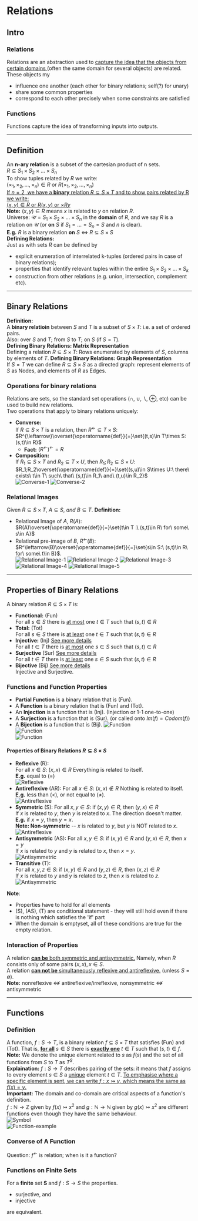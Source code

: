 # **Relations**
## **Intro**
### **Relations**
Relations are an abstraction used to <u>capture the idea that the objects from certain domains </u>(often the same domain for several objects) are related. These objects my
* influence one another (each other for binary relations; self(?) for unary)
* share some common properties
* correspond to each other precisely when some constraints are satisfied

### **Functions**
Functions capture the idea of transforming inputs into outputs.
***
## **Definition**
An **n-ary relation** is a subset of the cartesian product of n sets.  
$R\subseteq S_1\times S_2\times...\times S_n$  
To show tuples related by $R$ we write:  
$(\times_1, \times_2, ..., \times_n)\in R$ or $R(\times_1, \times_2, ..., \times_n)$  
<u>If $n=2$, we have a **binary** relation $R\subseteq S\times T$ and to show pairs related by R we write:  
$(x, y)\in R$ or $R(x, y)$ or $\times Ry$</u>  
**Note:** $(x, y)\in R$ means $x$ is related to $y$ on relation $R$.  
Universe: $\mathcal{U}=S_1\times S_2\times ...\times S_n$ in the **domain** of $R$, and we say $R$ is a relation on $\mathcal{U}$ (or **on** $S$ if $S_1=...=S_n=S$ and $n$ is clear).  
**E.g.** $R$ is a binary relation **on** $S$ $\Leftrightarrow$ $R\subseteq S\times S$   
**Defining Relations:**  
Just as with sets $R$ can be defined by
* explicit enumeration of interrelated k-tuples (ordered pairs in case of binary relations);  
* properties that identify relevant tuples within the entire $S_1\times S_2\times...\times S_k$  
* construction from other relations (e.g. union, intersection,
complement etc).

***
## **Binary Relations**
**Definition:**  
A **binary relatioin** between $S$ and $T$ is a subset of $S\times T$: i.e. a set of ordered pairs.  
Also: over $S$ and $T$; from $S$ to $T$; on $S$ (if $S=T$).  
**Defining Binary Relations: Matrix Representation**  
Defining a relation $R\subseteq S\times T$:
Rows enumerated by elements of $S$, columns by elements of $T$.
**Defining Binary Relations: Graph Representation**  
If $S=T$ we can define $R\subseteq S\times S$ as a directed graph: represent elements of $S$ as Nodes, and elements of $R$ as Edges.
### **Operations for binary relations**
Relations are sets, so the standard set operations ($\cap$, $\cup$, $\backslash$, $\oplus$, etc) can be used to build new relations.  
Two operations that apply to binary relations uniquely:
* **Converse:**  
  If $R\subseteq S\times T$ is a relation, then $R^{\leftarrow}\subseteq T\times S$:  
  $R^{\leftarrow}\overset{\operatorname{def}}{=}\set{(t,s)\in T\times S:(s,t)\in R}$
  * **Fact:** $(R^\leftarrow)^\leftarrow=R$
* **Composition:**  
  If $R_1\subseteq S\times T$ and $R_2\subseteq T\times U$, then $R_1;R_2\subseteq S\times U$:  
  $R_1;R_2\overset{\operatorname{def}}{=}\set{(s,u)\in S\times U:\ there\ exists\ t\in T\ such\ that\ (s,t)\in R_1\ and\ (t,u)\in R_2}$   
![Converse-1](/5-img/converse1.png)
![Converse-2](/5-img/converse2.png)
### **Relational Images**
Given $R\subseteq S\times T,\ A\subseteq S,\ and\ B\subseteq T$.
**Definition:**  
* Relational Image of $A$, $R(A)$:  
  $R(A)\overset{\operatorname{def}}{=}\set{t\in T :\ (s,t)\in R\ for\ some\ s\in A}$
* Relational pre-image of $B$, $R^\leftarrow(B)$:  
  $R^\leftarrow(B)\overset{\operatorname{def}}{=}\set{s\in S:\ (s,t)\in R\ for\ some\ t\in B}$.  
![Relational Image-1](/5-img/relational-image1.png)
![Relational Image-2](/5-img/relational-image2.png)
![Relational Image-3](/5-img/relational-image3.png)
![Relational Image-4](/5-img/relational-image4.png)
![Relational Image-5](/5-img/relational-image5.png)
***
## **Properties of Binary Relations**
A binary relation $R\subseteq S\times T$ is:
* **Functional:** (Fun)   
  For all $s\in S$ there is <u>at most</u> one $t\in T$ such that $(s,t)\in R$  
* **Total:** (Tot)   
  For all $s\in S$ there is <u>at least</u> one $t\in T$ such that $(s,t)\in R$  
* **Injective:** (Inj) [See more details](https://en.wikipedia.org/wiki/Injective_function)   
  For all $t\in T$ there is <u>at most</u> one $s\in S$ such that $(s,t)\in R$  
* **Surjective** (Sur)  [See more details](https://en.wikipedia.org/wiki/Surjective_function)  
  For all $t\in T$ there is <u>at least</u> one $s\in S$ such that $(s,t)\in R$  
* **Bijective** (Bij) [See more details](https://en.wikipedia.org/wiki/Bijection)  
  Injective and Surjective.
### **Functions and Function Properties**
* **Partial Function** is a binary relation that is (Fun).
* A **Function** is a binary relation that is (Fun) and (Tot).
* An **Injection** is a function that is (Inj). (Injection or 1-1 one-to-one)
* A **Surjection** is a function that is (Sur). (or called onto $lm(f) = Codom(f)$)
* A **Bijection** is a function that is (Bij).
![Function](/5-img/function.png)  
![Function](/5-img/injection.png)  
![Function](/5-img/surjection.png)  
#### **Properties of Binary Relations $R\subseteq S\times S$**
* **Reflexive** (R):  
  For all $x\in S$: $(x,x)\in R$
  Everything is related to itself.  
  **E.g.** equal to ($=$)  
  ![Reflexive](/5-img/reflexivity.png)
* **Antireflexive** (AR):
  For all $x\in S$: $(x,x)\notin R$
  Nothing is related to itself.  
  **E.g.** less than ($<$), or not equal to ($\neq$).  
  ![Antireflexive](/5-img/antireflexivity.png)
* **Symmetric** (S):
  For all $x,y\in S$: if $(x,y)\in R$, then $(y,x)\in R$  
  If $x$ is related to $y$, then $y$ is related to $x$. The direction doesn't matter.  
  **E.g.** if $x=y$, then $y=x$.  
  **Note: Non-symmetric** -- $x$ is related to $y$, but $y$ is NOT related to $x$.  
  ![Antireflexive](/5-img/symmetric.png)
* **Antisymmetric** (AS):
  For all $x,y\in S$: if $(x,y)\in R$ and $(y,x)\in R$, then $x=y$  
  If $x$ is related to $y$ and $y$ is related to $x$, then $x=y$.  
  ![Antisymmetric](/5-img/antisymmetry.png)
* **Transitive** (T):  
  For all $x,y,z\in S$: if $(x,y)\in R$ and $(y,z)\in R$, then $(x,z)\in R$  
  If $x$ is related to $y$ and $y$ is related to $z$, then $x$ is related to $z$.  
  ![Antisymmetric](/5-img/transitivity.png)

**Note**:
* Properties have to hold for all elements
* (S), (AS), (T) are conditional statement - they will still hold even if there is nothing which satisfies the 'if' part  
* When the domain is emptyset, all of these conditions are true for the empty relation.  
### **Interaction of Properties**
A relation <u>**can be** both symmetric and antisymmetric.</u> Namely, when $R$ consists only of some pairs $(x,x),x\in S$.  
A relation <u>**can not be** simultaneously reflexive and antireflexive.</u> (unless $S=\emptyset$).  
**Note:** nonreflexive $\nLeftrightarrow$ antireflexive/irreflexive, nonsymmetric $\nLeftrightarrow$ antisymmetric
***
## **Functions**
### **Definition**
A function, $f:S\rightarrow T$, is a binary relation $f\subseteq S\times T$ that satisfies (Fun) and (Tot). That is, <u>**for all**</u> $s\in S$ there is <u>**exactly one**</u> $t\in T$ such that $(s,t)\in f$.  
**Note:** We denote the unique element related to $s$ as $f(s)$ and the set of all functions from $S$ to $T$ as $T^S$.  
**Explaination:** $f:S\rightarrow T$ describes pairing of the sets: it means that $f$ assigns to every element $s\in S$ a <u>unique</u> element $t\in T$. <u>To emphasise where a specific element is sent, we can write $f:x\rightarrowtail y$, which means the same as $f(x)=y$.</u>  
**Important:** The domain and co-domain are critical aspects of a function's definition.  
$f:\mathbb{N}\rightarrow\mathbb{Z}$ given by $f(x)\rightarrowtail x^2$ and $g:\mathbb{N}\rightarrow\mathbb{N}$ given by $g(x)\rightarrowtail x^2$ are different functions even though they have the same behaviour.   
![Symbol](/5-img/symbol.png)  
![Function-example](/5-img/function-example.png)  

### **Converse of A Function**
Question: $f^\leftarrow$ is relation; when is it a function?

### **Functions on Finite Sets**  
For a **finite** set **S** and $f:S \rightarrow S$ the properties.
* surjective, and
* injective  

are equivalent.

